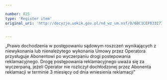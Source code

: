 ```yaml
---

number: 825
type: 'Register item'
original_uri: 'http://decyzje.uokik.gov.pl/nd_wz_um.nsf/0/6BC1CEF033273EB6C12572DD003296E5?OpenDocument'


---
```


„Prawo dochodzenia w postępowaniu sądowym roszczeń wynikających z niewykonania lub nienależytego wykonania Umowy przez Operatora przysługuje Abonentowi po wyczerpaniu drogi postepowania reklamacyjnego. Drogę postępowania reklamacyjnego uważa się za wyczerpaną, jeżeli Operator nie rozliczył dochłodzonej przez Abonenta reklamacji w terminie 3 miesięcy od dnia wniesienia reklamacji”
